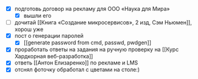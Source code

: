 - [x] подготовь договор на рекламу для ООО «Наука для Мира»
	- [x] вышли его
- [ ] дочитай [[Книга «Создание микросервисов», 2 изд, Сэм Ньюмен]], хорош уже
- [x] пост о генерации паролей
	- [x] [[generate password from cmd, passwd, pwdgen]]
- [x] проработать ответы на задания на ручную проверку на [[Курс Хардкорная веб-разработка]]
- [x] ответь [[Антон Елизаренко]] по рекламе и LMS
- [x] отснял фоточку обработал с цветами на столе:)